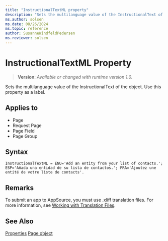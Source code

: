 ```yaml
---
title: "InstructionalTextML property"
description: "Sets the multilanguage value of the InstructionalText of the object."
ms.author: solsen
ms.date: 08/26/2024
ms.topic: reference
author: SusanneWindfeldPedersen
ms.reviewer: solsen
---
```

[//]: # (START>DO_NOT_EDIT)
[//]: # (IMPORTANT:Do not edit any of the content between here and the END>DO_NOT_EDIT.)
[//]: # (Any modifications should be made in the .xml files in the ModernDev repo.)
# InstructionalTextML Property
> **Version**: _Available or changed with runtime version 1.0._

Sets the multilanguage value of the InstructionalText of the object. Use this property as a label.

## Applies to
-   Page
-   Request Page
-   Page Field
-   Page Group

[//]: # (IMPORTANT: END>DO_NOT_EDIT)

## Syntax

```AL
InstructionalTextML = ENU='Add an entity from your list of contacts.'; ESP='Añada una entidad de su lista de contactos.'; FRA='Ajoutez une entité de votre liste de contacts'.
```

## Remarks

To submit an app to AppSource, you must use .xliff translation files. For more information, see [Working with Translation Files](../devenv-work-with-translation-files.md).

## See Also  

[Properties](devenv-properties.md)
[Page object](../devenv-page-object.md)
